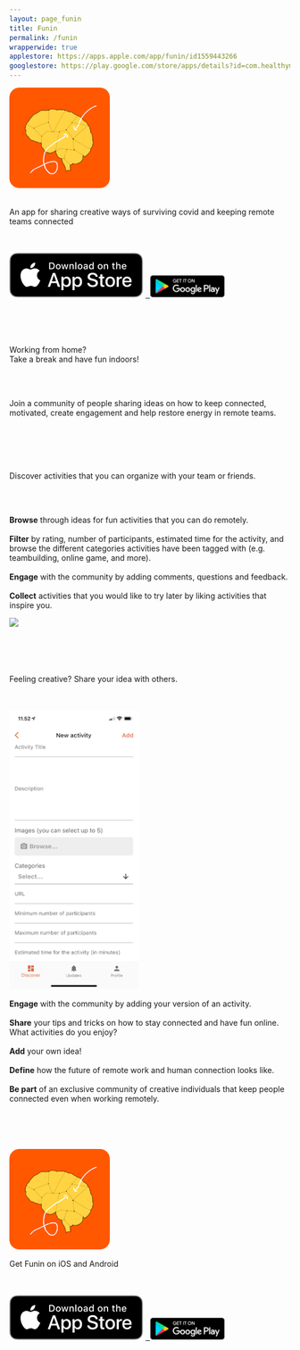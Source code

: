 ```yaml
---
layout: page_funin
title: Funin 
permalink: /funin
wrapperwide: true
applestore: https://apps.apple.com/app/funin/id1559443266
googlestore: https://play.google.com/store/apps/details?id=com.healthymindtech.funin
---
```


<div class="container container-funin-type1">
  <img src="/assets/funin_logo.png" style="height:180px;">
  <br/><br/>
  <p class="funin-heading">An app for sharing creative ways of surviving covid and keeping remote teams connected</p>
  <br/><br/>
  <a href="{{page.applestore}}"><img src="/assets/funin_download_apple.svg"></a> <a href="{{page.googlestore}}">&nbsp;&nbsp;<img src="/assets/funin_download_google.png" style="height:40px;"></a>
  <br/><br/><br/>
</div>

<div class="container container-funin-type2">
  <br/><br/>
  <p class="funin-heading">Working from home? <br/>Take a break and have fun indoors!</p>
  <br/><br/>
  <p class="funin-description">Join a community of people sharing ideas on how to keep connected, motivated, create engagement and help restore energy in remote teams.</p>
  <br/><br/>
</div>

<div class="container container-funin-type1">
  <br/><br/>
  <p class="funin-heading">Discover activities that you can organize with your team or friends.</p>
  <br/><br/>
  <div class="funin-col-wrapper">
      <div class="funin-col funin-col-1"><p class="funin-description"><b>Browse</b> through ideas for fun activities that you can do remotely. <br/><br/><b>Filter</b> by rating, number of participants, estimated time for the activity, and browse the different categories activities have been tagged with (e.g. teambuilding, online game, and more). <br/><br/><b>Engage</b> with the community by adding comments, questions and feedback. <br/><br/><b>Collect</b> activities that you would like to try later by liking activities that inspire you.</p> </div>
      <div class="funin-col funin-col-2"><img src="/assets/iphone_6.5_1.PNG" style="max-height:500px;"></div>
    </div>
  <br/><br/>
</div>

<div class="container container-funin-type2">
  <br/><br/>
  <p class="funin-heading">Feeling creative? Share your idea with others.</p>
  <br/><br/>
  <div class="funin-col-wrapper">
      <div class="funin-col funin-col-2"><img src="/assets/iphone_6.5_3.PNG" style="max-height:500px;"></div>
      <div class="funin-col funin-col-1"><p class="funin-description"><b>Engage</b> with the community by adding your version of an activity. <br/><br/> <b>Share</b> your tips and tricks on how to stay connected and have fun online. What activities do you enjoy? <br/><br/><b>Add</b> your own idea!<br/><br/><b>Define</b> how the future of remote work and human connection looks like.<br/><br/><b>Be part</b> of an exclusive community of creative individuals that keep people connected even when working remotely. </p></div>
    </div>
  <br/><br/>
</div>


<div class="container container-funin-type3">
  <br/><br/>
  <img src="/assets/funin_logo.png" style="height:180px;">
  <br/>
  <p class="funin-heading funin-heading-white">Get Funin on iOS and Android</p>
  <br/><br/>
  <a href="{{page.applestore}}"><img src="/assets/funin_download_apple.svg"></a> <a href="{{page.googlestore}}">&nbsp;&nbsp;<img src="/assets/funin_download_google.png" style="height:40px;"></a>
  <br/><br/><br/><br/>
</div>
